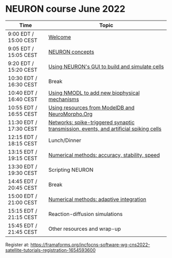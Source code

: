 # NEURON course June 2022

| Time | Topic |
|------|-------|
|9:00 EDT / 15:00 CEST |[Welcome](slides/welcome.pdf)|
|9:05 EDT / 15:05 CEST|[NEURON concepts](slides/1_concepts.pdf)|
|9:20 EDT / 15:20 CEST|[Using NEURON's GUI to build and simulate cells](slides/2_practicalintro.pdf)|
|10:30 EDT / 16:30 CEST|Break|
|10:40 EDT / 16:40 CEST|[Using NMODL to add new biophysical mechanisms](slides/3_nmodl.pdf)|
|10:55 EDT / 16:55 CEST|[Using resources from ModelDB and NeuroMorpho.Org](slides/modeldb-and-neuromorpho.pdf)|
|11:30 EDT / 17:30 CEST|[Networks: spike-triggered synaptic transmission, events, and artificial spiking cells](slides/5_networks.pdf)|
|12:15 EDT / 18:15 CEST|Lunch/Dinner|
|13:15 EDT / 19:15 CEST|[Numerical methods: accuracy, stability, speed](slides/6_methods1.pdf)|
|13:30 EDT / 19:30 CEST|Scripting NEURON|
|14:45 EDT / 20:45 CEST|Break|
|15:00 EDT / 21:00 CEST|[Numerical methods: adaptive integration](slides/cvode-methods.pdf)|
|15:15 EDT / 21:15 CEST|Reaction-diffusion simulations|
|15:45 EDT / 21:45 CEST|Other resources and wrap-up|

Register at: https://framaforms.org/incfocns-software-wg-cns2022-satellite-tutorials-registration-1654593600

